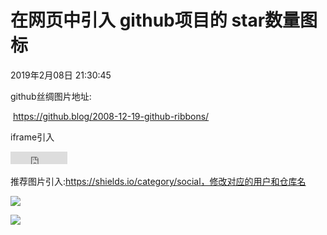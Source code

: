 ﻿

# 在网页中引入	github项目的 star数量图标

2019年2月08日 21:30:45



github丝绸图片地址:

​	https://github.blog/2008-12-19-github-ribbons/





iframe引入

​<iframe frameborder="0" scrolling="0" width="91px" height="20px"
    src="https://ghbtns.com/github-btn.html?user=enjoy-binbin&repo=binshop-Django&type=star&count=true" >
</iframe>	





推荐图片引入:https://shields.io/category/social，修改对应的用户和仓库名

<a href="https://github.com/enjoy-binbin"><img src="https://img.shields.io/github/stars/enjoy-binbin/binshop-Django.svg?style=social"></a>

<a href="https://github.com/enjoy-binbin"><img src="https://img.shields.io/github/forks/enjoy-binbin/binshop-Django.svg?style=social"></a>

